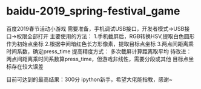 # baidu-2019_spring-festival_game
百度2019春节活动小游戏
需要准备，手机调试USB接口，开发者模式->USB接口->权限全部打开
主要使用的方法：
1.手机截屏后，RGB转换HSV,提取白色圆形作为初始点坐标
2.根据中间暗红色长方形像素，提取目标点坐标
3.两点间距离乘时间系数，确定press_time
提高精度方式：
多次截屏计算距离取平均
待改进：
两点间距离乘时间系数算press_time，但游戏非线性，需要分段或其他
目标点坐标存在较大误差

目前可达到的最高结果：300分
ipython新手，希望大佬能指教，感谢~
